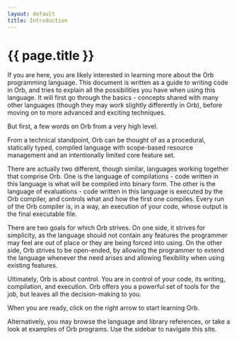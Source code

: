 ```yaml
---
layout: default
title: Introduction
---
```

# {{ page.title }}

If you are here, you are likely interested in learning more about the Orb programming language. This document is written as a guide to writing code in Orb, and tries to explain all the possibilities you have when using this language. It will first go through the basics - concepts shared with many other languages (though they may work slightly differently in Orb), before moving on to more advanced and exciting techniques.

But first, a few words on Orb from a very high level.

From a technical standpoint, Orb can be thought of as a procedural, statically typed, compiled language with scope-based resource management and an intentionally limited core feature set.

There are actually two different, though similar, languages working together that comprise Orb. One is the language of compilations - code written in this language is what will be compiled into binary form. The other is the language of evaluations - code written in this language is executed by the Orb compiler, and controls what and how the first one compiles. Every run of the Orb compiler is, in a way, an execution of your code, whose output is the final executable file.

There are two goals for which Orb strives. On one side, it strives for simplicity, as the language should not contain any features the programmer may feel are out of place or they are being forced into using. On the other side, Orb strives to be open-ended, by allowing the programmer to extend the language whenever the need arises and allowing flexibility when using existing features.

Ultimately, Orb is about control. You are in control of your code, its writing, compilation, and execution. Orb offers you a powerful set of tools for the job, but leaves all the decision-making to you.

When you are ready, click on the right arrow to start learning Orb.

Alternatively, you may browse the language and library references, or take a look at examples of Orb programs. Use the sidebar to navigate this site.